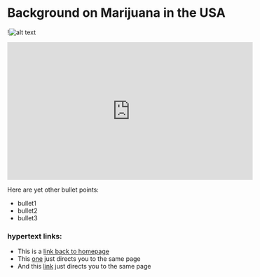 # Background on Marijuana in the USA

!![alt text](https://raw.githubusercontent.com/username/projectname/branch/path/to/img.png)

<iframe width="560" height="315" src="https://www.youtube.com/watch?v=EUw51ii33yE" frameborder="0" allowfullscreen></iframe>

Here are yet other bullet points:
- bullet1
- bullet2
- bullet3


### hypertext links:

- This is a [link back to homepage](index.md)
- This [one](page1) just directs you to the same page
- And this [link](page2) just directs you to the same page
